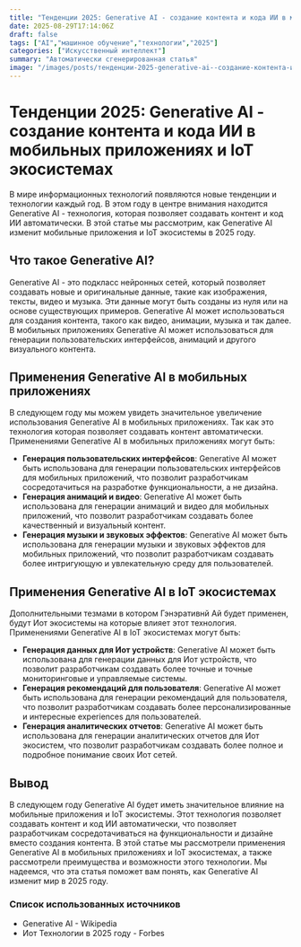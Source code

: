 ```yaml
---
title: "Тенденции 2025: Generative AI - создание контента и кода ИИ в мобильных приложениях и IoT экосистемах"
date: 2025-08-29T17:14:06Z
draft: false
tags: ["AI","машинное обучение","технологии","2025"]
categories: ["Искусственный интеллект"]
summary: "Автоматически сгенерированная статья"
image: "/images/posts/тенденции-2025-generative-ai--создание-контента-и-кода-ии-в-мобильных-приложениях-и-iot-экосистемах.jpg"
---
```

# Тенденции 2025: Generative AI - создание контента и кода ИИ в мобильных приложениях и IoT экосистемах

В мире информационных технологий появляются новые тенденции и технологии каждый год. В этом году в центре внимания находится Generative AI - технология, которая позволяет создавать контент и код ИИ автоматически. В этой статье мы рассмотрим, как Generative AI изменит мобильные приложения и IoT экосистемы в 2025 году.

## Что такое Generative AI?

Generative AI - это подкласс нейронных сетей, который позволяет создавать новые и оригинальные данные, такие как изображения, тексты, видео и музыка. Эти данные могут быть созданы из нуля или на основе существующих примеров. Generative AI может использоваться для создания контента, такого как видео, анимации, музыка и так далее. В мобильных приложениях Generative AI может использоваться для генерации пользовательских интерфейсов, анимаций и другого визуального контента.

## Применения Generative AI в мобильных приложениях

В следующем году мы можем увидеть значительное увеличение использования Generative AI в мобильных приложениях. Так как это технология которая позволяет создавать контент автоматически. Применениями Generative AI в мобильных приложениях могут быть:

* **Генерация пользовательских интерфейсов**: Generative AI может быть использована для генерации пользовательских интерфейсов для мобильных приложений, что позволит разработчикам сосредотачиться на разработке функциональности, а не дизайна.
* **Генерация анимаций и видео**: Generative AI может быть использована для генерации анимаций и видео для мобильных приложений, что позволит разработчикам создавать более качественный и визуальный контент.
* **Генерация музыки и звуковых эффектов**: Generative AI может быть использована для генерации музыки и звуковых эффектов для мобильных приложений, что позволит разработчикам создавать более интригующую и увлекательную среду для пользователей.

## Применения Generative AI в IoT экосистемах

Дополнительными тезмами в котором Гэнэративнй Ай будет применен, будут Иот экосистемы на которые влияет этот технология. Применениями Generative AI в IoT экосистемах могут быть:

* **Генерация данных для Иот устройств**: Generative AI может быть использована для генерации данных для Иот устройств, что позволит разработчикам создавать более точные и точные мониторинговые и управляемые системы.
* **Генерация рекомендаций для пользователя**: Generative AI может быть использована для генерации рекомендаций для пользователя, что позволит разработчикам создавать более персонализированные и интересные experiences для пользователей.
* **Генерация аналитических отчетов**: Generative AI может быть использована для генерации аналитических отчетов для Иот экосистем, что позволит разработчикам создавать более полное и подробное понимание своих Иот сетей.

## Вывод

В следующем году Generative AI будет иметь значительное влияние на мобильные приложения и IoT экосистемы. Этот технология позволяет создавать контент и код ИИ автоматически, что позволяет разработчикам сосредотачиваться на функциональности и дизайне вместо создания контента. В этой статье мы рассмотрели применения Generative AI в мобильных приложениях и IoT экосистемах, а также рассмотрели преимущества и возможности этого технологии. Мы надеемся, что эта статья поможет вам понять, как Generative AI изменит мир в 2025 году.

### Список использованных источников

- Generative AI - Wikipedia
- Иот Технологии в 2025 году - Forbes
